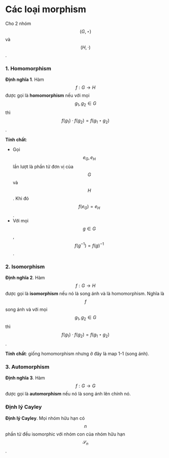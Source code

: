 # Các loại morphism

Cho 2 nhóm $$(G, \star)$$ và $$(H, \cdot)$$.

### 1. Homomorphism

**Định nghĩa 1**. Hàm $$f: G \rightarrow H$$ được gọi là **homomorphism** nếu với mọi $$g_1, g_2 \in G$$ thì $$f(g_1) \cdot f(g_2) = f(g_1 \star g_2)$$.

**Tính chất**:

* Gọi $$e_G, e_H$$ lần lượt là phần tử đơn vị của $$G$$ và $$H$$. Khi đó $$f(e_G) = e_H$$.
* Với mọi $$g \in G$$, $$f(g^{-1}) = f(g)^{-1}$$.

### 2. Isomorphism

**Định nghĩa 2**. Hàm $$f: G \rightarrow H$$ được gọi là **isomorphism** nếu nó là song ánh và là homomorphism. Nghĩa là $$f$$ song ánh và với mọi $$g_1, g_2 \in G$$ thì $$f(g_1) \cdot f(g_2) = f(g_1 \star g_2)$$.

**Tính chất**: giống homomorphism nhưng ở đây là map 1-1 (song ánh).

### 3. Automorphism

**Định nghĩa 3**. Hàm $$f: G \rightarrow G$$ được gọi là **automorphism** nếu nó là song ánh lên chính nó.

### Định lý Cayley

**Định lý Cayley**. Mọi nhóm hữu hạn có $$n$$ phần tử đều isomorphic với nhóm con của nhóm hữu hạn $$\mathcal{S}_n$$.
